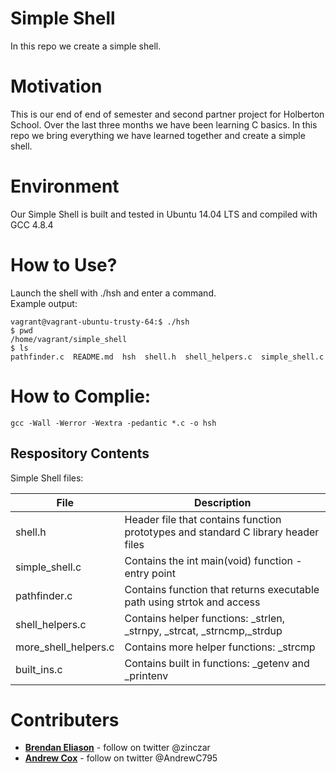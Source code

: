 # Simple Shell
In this repo we create a simple shell.

# Motivation
This is our end of end of semester and second partner project for Holberton School.  Over the last three months we have been learning C basics. In this repo we bring everything we have learned together and create a simple shell.

# Environment
Our Simple Shell is built and tested in Ubuntu 14.04 LTS and compiled with GCC 4.8.4

# How to Use?
Launch the shell with ./hsh and enter a command.<br/>
Example output:<br/>
```
vagrant@vagrant-ubuntu-trusty-64:$ ./hsh
$ pwd
/home/vagrant/simple_shell
$ ls
pathfinder.c  README.md  hsh  shell.h  shell_helpers.c  simple_shell.c
```

# How to Complie:
```
gcc -Wall -Werror -Wextra -pedantic *.c -o hsh
```

## Respository Contents
Simple Shell files:

| **File** | **Description** |
|----------|-----------------|
| shell.h | Header file that contains function prototypes and standard C library header files |
| simple_shell.c | Contains the int main(void) function - entry point |
| pathfinder.c | Contains function that returns executable path using strtok and access |
| shell_helpers.c | Contains helper functions: _strlen, _strnpy, _strcat, _strncmp,_strdup |
| more_shell_helpers.c | Contains more helper functions: _strcmp |
| built_ins.c | Contains built in functions: _getenv and _printenv |

# Contributers
* [**Brendan Eliason**](https://github.com/zinczar) - follow on twitter @zinczar<br/>
* [**Andrew Cox**](https://github.com/AndrewC7) - follow on twitter @AndrewC795
